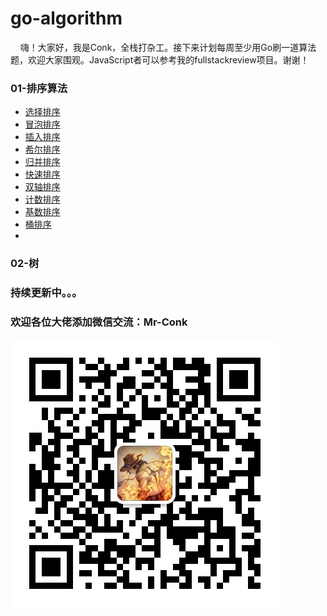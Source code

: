 # go-algorithm
&nbsp;&nbsp;&nbsp;&nbsp;嗨！大家好，我是Conk，全栈打杂工。接下来计划每周至少用Go刷一道算法题，欢迎大家围观。JavaScript者可以参考我的fullstackreview项目。谢谢！

### 01-排序算法
- [选择排序](./01-排序算法/selectsort.go)
- [冒泡排序](./01-排序算法/bubblesort.go)
- [插入排序](./01-排序算法/insertsort.go)
- [希尔排序]()
- [归并排序]()
- [快速排序]()
- [双轴排序]()
- [计数排序]()
- [基数排序]()
- [桶排序]()
- 

### 02-树


### 持续更新中。。。

### 欢迎各位大佬添加微信交流：Mr-Conk

![2](./Mr-Conk.jpeg)

